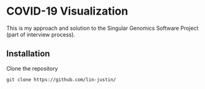 # COVID-19 Visualization

This is my approach and solution to the Singular Genomics Software Project (part of interview process).

## Installation

Clone the repository

```
git clone https://github.com/lin-justin/
```